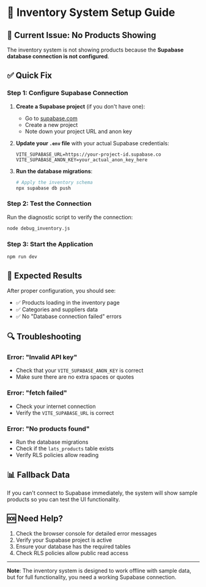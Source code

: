 # 🔧 Inventory System Setup Guide

## 🚨 **Current Issue: No Products Showing**

The inventory system is not showing products because the **Supabase database connection is not configured**.

## ✅ **Quick Fix**

### **Step 1: Configure Supabase Connection**

1. **Create a Supabase project** (if you don't have one):
   - Go to [supabase.com](https://supabase.com)
   - Create a new project
   - Note down your project URL and anon key

2. **Update your `.env` file** with your actual Supabase credentials:
   ```env
   VITE_SUPABASE_URL=https://your-project-id.supabase.co
   VITE_SUPABASE_ANON_KEY=your_actual_anon_key_here
   ```

3. **Run the database migrations**:
   ```bash
   # Apply the inventory schema
   npx supabase db push
   ```

### **Step 2: Test the Connection**

Run the diagnostic script to verify the connection:
```bash
node debug_inventory.js
```

### **Step 3: Start the Application**

```bash
npm run dev
```

## 🎯 **Expected Results**

After proper configuration, you should see:
- ✅ Products loading in the inventory page
- ✅ Categories and suppliers data
- ✅ No "Database connection failed" errors

## 🔍 **Troubleshooting**

### **Error: "Invalid API key"**
- Check that your `VITE_SUPABASE_ANON_KEY` is correct
- Make sure there are no extra spaces or quotes

### **Error: "fetch failed"**
- Check your internet connection
- Verify the `VITE_SUPABASE_URL` is correct

### **Error: "No products found"**
- Run the database migrations
- Check if the `lats_products` table exists
- Verify RLS policies allow reading

## 📊 **Fallback Data**

If you can't connect to Supabase immediately, the system will show sample products so you can test the UI functionality.

## 🆘 **Need Help?**

1. Check the browser console for detailed error messages
2. Verify your Supabase project is active
3. Ensure your database has the required tables
4. Check RLS policies allow public read access

---

**Note**: The inventory system is designed to work offline with sample data, but for full functionality, you need a working Supabase connection.